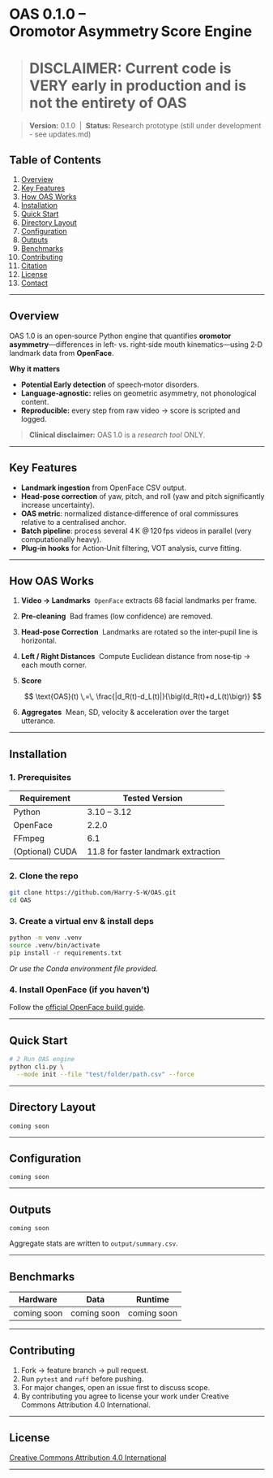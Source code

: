 # OAS 0.1.0 – Oromotor Asymmetry Score Engine

> # DISCLAIMER: Current code is VERY early in production and is not the entirety of OAS

> **Version:** 0.1.0  |  **Status:** Research prototype (still under development - see updates.md)

## Table of Contents

1. [Overview](#overview)
2. [Key Features](#key-features)
3. [How OAS Works](#how-oas-works)
4. [Installation](#installation)
5. [Quick Start](#quick-start)
6. [Directory Layout](#directory-layout)
7. [Configuration](#configuration)
8. [Outputs](#outputs)
9. [Benchmarks](#benchmarks)
10. [Contributing](#contributing)
11. [Citation](#citation)
12. [License](#license)
13. [Contact](#contact)

---

## Overview

OAS 1.0 is an open‑source Python engine that quantifies **oromotor asymmetry**—differences in left‑ vs. right‑side mouth kinematics—using 2‑D landmark data from **OpenFace**. 

**Why it matters**

* **Potential Early detection** of speech‑motor disorders.
* **Language‑agnostic:** relies on geometric asymmetry, not phonological content.
* **Reproducible:** every step from raw video → score is scripted and logged.

> **Clinical disclaimer:** OAS 1.0 is a *research tool* ONLY.
---

## Key Features

*  **Landmark ingestion** from OpenFace CSV output.
*  **Head‑pose correction** of yaw, pitch, and roll (yaw and pitch significantly increase uncertainty).
*  **OAS metric**: normalized distance‑difference of oral commissures relative to a centralised anchor.
*  **Batch pipeline**: process several 4 K @ 120 fps videos in parallel (very computationally heavy).
*  **Plug‑in hooks** for Action‑Unit filtering, VOT analysis, curve fitting.

---

## How OAS Works

1. **Video → Landmarks**  `OpenFace` extracts 68 facial landmarks per frame.
2. **Pre‑cleaning**  Bad frames (low confidence) are removed.
3. **Head‑pose Correction**  Landmarks are rotated so the inter‑pupil line is horizontal.
4. **Left / Right Distances**  Compute Euclidean distance from nose‑tip → each mouth corner.
5. **Score**  

   $$
   \text{OAS}(t) \,=\, \frac{|d_R(t)-d_L(t)|}{\bigl(d_R(t)+d_L(t)\bigr)}
   $$
6. **Aggregates**  Mean, SD, velocity & acceleration over the target utterance.

---

## Installation

### 1. Prerequisites

| Requirement     | Tested Version                       |
| --------------- | ------------------------------------ |
| Python          |  3.10 – 3.12                         |
| OpenFace        |  2.2.0                               |
| FFmpeg          |  6.1                                 |
| (Optional) CUDA |  11.8 for faster landmark extraction |

### 2. Clone the repo

```bash
git clone https://github.com/Harry-S-W/OAS.git
cd OAS
```

### 3. Create a virtual env & install deps

```bash
python -m venv .venv
source .venv/bin/activate
pip install -r requirements.txt
```

*Or use the Conda environment file provided.*

### 4. Install OpenFace (if you haven’t)

Follow the [official OpenFace build guide](https://github.com/TadasBaltrusaitis/OpenFace).

---

## Quick Start

```bash
# 2 Run OAS engine
python cli.py \
  --mode init --file "test/folder/path.csv" --force

```

---

## Directory Layout

```text
coming soon
```

---

## Configuration

```
coming soon
```
---

## Outputs

```
coming soon
```

Aggregate stats are written to `output/summary.csv`.

---

## Benchmarks

| Hardware       | Data                 | Runtime                     |
| -------------- | -------------------- | --------------------------- |
| coming soon    | coming soon          | coming soon                 |

---

## Contributing

1. Fork → feature branch → pull request.
2. Run `pytest` and `ruff` before pushing.
3. For major changes, open an issue first to discuss scope.
4. By contributing you agree to license your work under Creative Commons Attribution 4.0 International.
---

## License

[Creative Commons Attribution 4.0 International](https://creativecommons.org/licenses/by/4.0/)

---

